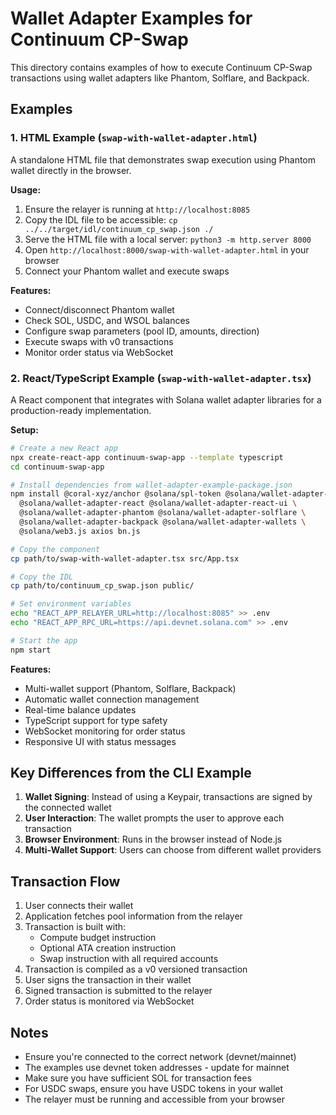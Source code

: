 # Wallet Adapter Examples for Continuum CP-Swap

This directory contains examples of how to execute Continuum CP-Swap transactions using wallet adapters like Phantom, Solflare, and Backpack.

## Examples

### 1. HTML Example (`swap-with-wallet-adapter.html`)

A standalone HTML file that demonstrates swap execution using Phantom wallet directly in the browser.

**Usage:**
1. Ensure the relayer is running at `http://localhost:8085`
2. Copy the IDL file to be accessible: `cp ../../target/idl/continuum_cp_swap.json ./`
3. Serve the HTML file with a local server: `python3 -m http.server 8000`
4. Open `http://localhost:8000/swap-with-wallet-adapter.html` in your browser
5. Connect your Phantom wallet and execute swaps

**Features:**
- Connect/disconnect Phantom wallet
- Check SOL, USDC, and WSOL balances
- Configure swap parameters (pool ID, amounts, direction)
- Execute swaps with v0 transactions
- Monitor order status via WebSocket

### 2. React/TypeScript Example (`swap-with-wallet-adapter.tsx`)

A React component that integrates with Solana wallet adapter libraries for a production-ready implementation.

**Setup:**
```bash
# Create a new React app
npx create-react-app continuum-swap-app --template typescript
cd continuum-swap-app

# Install dependencies from wallet-adapter-example-package.json
npm install @coral-xyz/anchor @solana/spl-token @solana/wallet-adapter-base \
  @solana/wallet-adapter-react @solana/wallet-adapter-react-ui \
  @solana/wallet-adapter-phantom @solana/wallet-adapter-solflare \
  @solana/wallet-adapter-backpack @solana/wallet-adapter-wallets \
  @solana/web3.js axios bn.js

# Copy the component
cp path/to/swap-with-wallet-adapter.tsx src/App.tsx

# Copy the IDL
cp path/to/continuum_cp_swap.json public/

# Set environment variables
echo "REACT_APP_RELAYER_URL=http://localhost:8085" >> .env
echo "REACT_APP_RPC_URL=https://api.devnet.solana.com" >> .env

# Start the app
npm start
```

**Features:**
- Multi-wallet support (Phantom, Solflare, Backpack)
- Automatic wallet connection management
- Real-time balance updates
- TypeScript support for type safety
- WebSocket monitoring for order status
- Responsive UI with status messages

## Key Differences from the CLI Example

1. **Wallet Signing**: Instead of using a Keypair, transactions are signed by the connected wallet
2. **User Interaction**: The wallet prompts the user to approve each transaction
3. **Browser Environment**: Runs in the browser instead of Node.js
4. **Multi-Wallet Support**: Users can choose from different wallet providers

## Transaction Flow

1. User connects their wallet
2. Application fetches pool information from the relayer
3. Transaction is built with:
   - Compute budget instruction
   - Optional ATA creation instruction
   - Swap instruction with all required accounts
4. Transaction is compiled as a v0 versioned transaction
5. User signs the transaction in their wallet
6. Signed transaction is submitted to the relayer
7. Order status is monitored via WebSocket

## Notes

- Ensure you're connected to the correct network (devnet/mainnet)
- The examples use devnet token addresses - update for mainnet
- Make sure you have sufficient SOL for transaction fees
- For USDC swaps, ensure you have USDC tokens in your wallet
- The relayer must be running and accessible from your browser